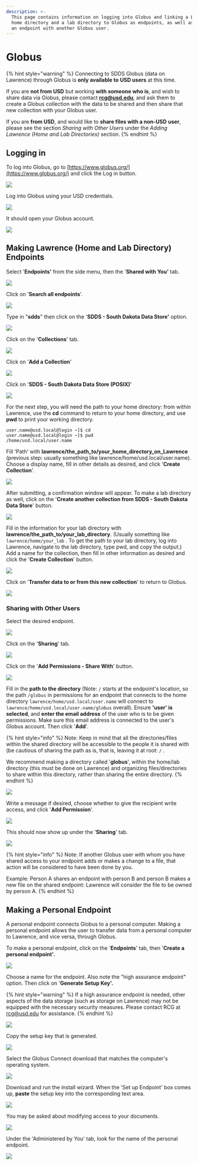 ```yaml
---
description: >-
  This page contains information on logging into Globus and linking a Lawrence
  home directory and a lab directory to Globus as endpoints, as well as sharing
  an endpoint with another Globus user.
---
```


# Globus

{% hint style="warning" %}
Connecting to SDDS Globus \(data on Lawrence\) through Globus is **only available to** **USD users** at this time.

If you are **not from USD** but working **with someone who is**, and wish to share data via Globus, please contact **rcg@usd.edu**, and ask them to create a Globus collection with the data to be shared and then share that new collection with your Globus user.

If you are **from USD**, and would like to **share files with a non-USD** **user**, please see the section _Sharing with Other Users_ under the _Adding Lawrence \(Home and Lab Directories\)_ section.
{% endhint %}

## Logging in

To log into Globus, go to [https://www.globus.org/](https://www.globus.org/) and click the Log in button.

![](../.gitbook/assets/image%20%2860%29.png)

Log into Globus using your USD credentials.

![](../.gitbook/assets/image%20%288%29.png)

It should open your Globus account.

![](../.gitbook/assets/image%20%2838%29.png)

## Making Lawrence \(Home and Lab Directory\) Endpoints

Select '**Endpoints'** from the side menu, then the '**Shared with You'** tab.

![](../.gitbook/assets/image%20%2857%29.png)

Click on '**Search all endpoints**'.

![](../.gitbook/assets/image%20%2851%29.png)

Type in "**sdds**" then click on the '**SDDS - South Dakota Data Store'** option.

![](../.gitbook/assets/image%20%2823%29.png)

Click on the '**Collections**' tab.

![](../.gitbook/assets/image%20%2876%29.png)

Click on '**Add a Collection**'

![](../.gitbook/assets/image%20%2863%29.png)

Click on '**SDDS - South Dakota Data Store \(POSIX\)**'

![](../.gitbook/assets/image%20%2875%29.png)

For the next step, you will need the path to your home directory: from within Lawrence, use the **cd** command to return to your home directory, and use **pwd** to print your working directory.

```text
user.name@usd.local@login ~]$ cd
user.name@usd.local@login ~]$ pwd
/home/usd.local/user.name
```

Fill 'Path' with **lawrence/the\_path\_to/your\_home\_directory\_on\_Lawrence** \(previous step: usually something like lawrence/home/usd.local/user.name\). Choose a display name, fill in other details as desired, and click '**Create Collection**'.  

![](../.gitbook/assets/image%20%2874%29.png)

After submitting, a confirmation window will appear.  To make a lab directory as well, click on the '**Create another collection from SDDS - South Dakota Data Store**' button.

![](../.gitbook/assets/image%20%2845%29.png)

Fill in the information for your lab directory with **lawrence/the\_path\_to/your\_lab\_directory**.  \(Usually something like `lawrence/home/your_lab` . To get the path to your lab directory, log into Lawrence, navigate to the lab directory, type pwd, and copy the output.\)  Add a name for the collection, then fill in other information as desired and click the '**Create Collection**' button.

![](../.gitbook/assets/image%20%2827%29.png)

Click on '**Transfer data to or from this new collection**' to return to Globus.

![](../.gitbook/assets/image%20%281%29.png)

### Sharing with Other Users

Select the desired endpoint.

![](../.gitbook/assets/image%20%2856%29.png)

Click on the '**Sharing**' tab.

![](../.gitbook/assets/image%20%2826%29.png)

Click on the '**Add Permissions - Share With**' button.

![](../.gitbook/assets/image%20%2821%29.png)

Fill in the **path to the directory** \(Note: `/` starts at the endpoint's location, so the path `/globus` in permissions for an endpoint that connects to the home directory `lawrence/home/usd.local/user.name` will connect to `lawrence/home/usd.local/user.name/globus` overall\).  Ensure **'user' is selected**, and **enter the email address** of the user who is to be given permissions.  Make sure this email address is connected to the user's Globus account.  Then click '**Add**'.

{% hint style="info" %}
Note: Keep in mind that all the directories/files within the shared directory will be accessible to the people it is shared with \(be cautious of sharing the path as is, that is, leaving it at root: `/` .  

We recommend making a directory called '**globus**', within the home/lab directory \(this must be done on Lawrence\) and organizing files/directories to share within this directory, rather than sharing the entire directory.
{% endhint %}

![](../.gitbook/assets/image%20%2833%29.png)

Write a message if desired, choose whether to give the recipient write access, and click '**Add Permission**'.

![](../.gitbook/assets/image%20%2818%29.png)

This should now show up under the '**Sharing**' tab.

![](../.gitbook/assets/image%20%2832%29.png)

{% hint style="info" %}
Note: If another Globus user with whom you have shared access to your endpoint adds or makes a change to a file, that action will be considered to have been done by you.  

Example: Person A shares an endpoint with person B and person B makes a new file on the shared endpoint: Lawrence will consider the file to be owned by person A.
{% endhint %}

## Making a Personal Endpoint

A personal endpoint connects Globus to a personal computer.  Making a personal endpoint allows the user to transfer data from a personal computer to Lawrence, and vice versa, through Globus.

To make a personal endpoint, click on the '**Endpoints**' tab, then '**Create a personal endpoint'.**

![](../.gitbook/assets/image%20%284%29.png)

Choose a name for the endpoint.  Also note the "high assurance endpoint" option. Then click on '**Generate Setup Key'.**

{% hint style="warning" %}
If a high assurance endpoint is needed, other aspects of the data storage \(such as storage on Lawrence\) may not be equipped with the necessary security measures.  Please contact RCG at rcg@usd.edu for assistance.
{% endhint %}

![](../.gitbook/assets/image%20%2816%29.png)

Copy the setup key that is generated.

![](../.gitbook/assets/image%20%2870%29.png)

Select the Globus Connect download that matches the computer's operating system.

![](../.gitbook/assets/image%20%282%29.png)

Download and run the install wizard. When the 'Set up Endpoint' box comes up, **paste** the setup key into the corresponding text area.

![](../.gitbook/assets/image%20%2849%29.png)

You may be asked about modifying access to your documents.

![](../.gitbook/assets/image%20%2837%29.png)

Under the 'Administered by You' tab, look for the name of the personal endpoint.

![](../.gitbook/assets/image%20%2854%29.png)

